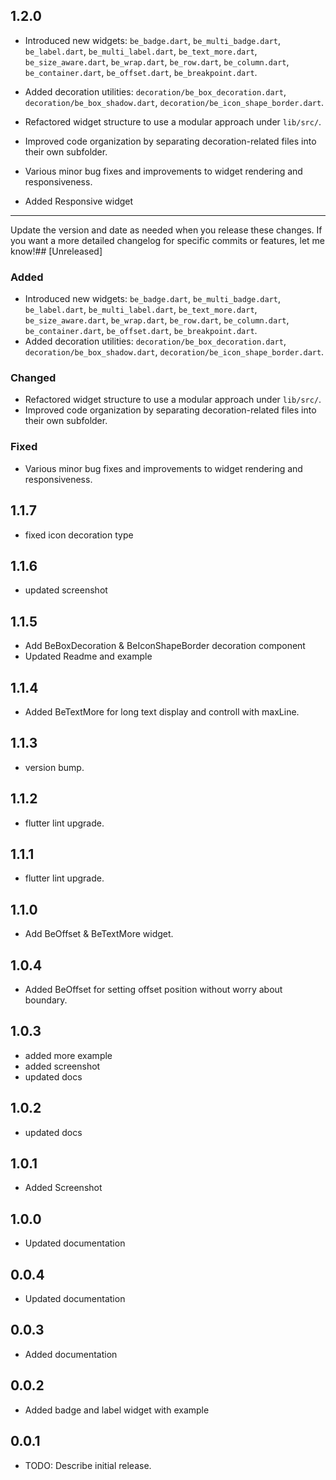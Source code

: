 ## 1.2.0

- Introduced new widgets: `be_badge.dart`, `be_multi_badge.dart`, `be_label.dart`, `be_multi_label.dart`, `be_text_more.dart`, `be_size_aware.dart`, `be_wrap.dart`, `be_row.dart`, `be_column.dart`, `be_container.dart`, `be_offset.dart`, `be_breakpoint.dart`.
- Added decoration utilities: `decoration/be_box_decoration.dart`, `decoration/be_box_shadow.dart`, `decoration/be_icon_shape_border.dart`.

- Refactored widget structure to use a modular approach under `lib/src/`.
- Improved code organization by separating decoration-related files into their own subfolder.

- Various minor bug fixes and improvements to widget rendering and responsiveness.

- Added Responsive widget

---

Update the version and date as needed when you release these changes.
If you want a more detailed changelog for specific commits or features, let me know!## [Unreleased]

### Added

- Introduced new widgets: `be_badge.dart`, `be_multi_badge.dart`, `be_label.dart`, `be_multi_label.dart`, `be_text_more.dart`, `be_size_aware.dart`, `be_wrap.dart`, `be_row.dart`, `be_column.dart`, `be_container.dart`, `be_offset.dart`, `be_breakpoint.dart`.
- Added decoration utilities: `decoration/be_box_decoration.dart`, `decoration/be_box_shadow.dart`, `decoration/be_icon_shape_border.dart`.

### Changed

- Refactored widget structure to use a modular approach under `lib/src/`.
- Improved code organization by separating decoration-related files into their own subfolder.

### Fixed

- Various minor bug fixes and improvements to widget rendering and responsiveness.

## 1.1.7

- fixed icon decoration type

## 1.1.6

- updated screenshot

## 1.1.5

- Add BeBoxDecoration & BeIconShapeBorder decoration component
- Updated Readme and example

## 1.1.4

- Added BeTextMore for long text display and controll with maxLine.

## 1.1.3

- version bump.

## 1.1.2

- flutter lint upgrade.

## 1.1.1

- flutter lint upgrade.

## 1.1.0

- Add BeOffset & BeTextMore widget.

## 1.0.4

- Added BeOffset for setting offset position without worry about boundary.

## 1.0.3

- added more example
- added screenshot
- updated docs

## 1.0.2

- updated docs

## 1.0.1

- Added Screenshot

## 1.0.0

- Updated documentation

## 0.0.4

- Updated documentation

## 0.0.3

- Added documentation

## 0.0.2

- Added badge and label widget with example

## 0.0.1

- TODO: Describe initial release.
